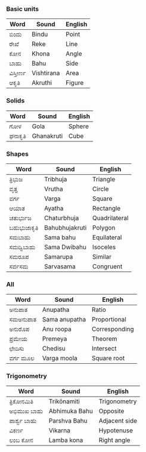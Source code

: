 ### Basic units
| Word| Sound| English|
|-|-|-|
|ಬಿಂದು|Bindu|Point|
|ರೇಖೆ|Reke| Line|
|ಕೋನ|Khona| Angle|
|ಬಾಹು| Bahu| Side|
|ವಿಸ್ತೀರ್ಣ|Vishtirana| Area|
|ಆಕೃತಿ|Akruthi| Figure|

### Solids
| Word| Sound| English|
|-|-|-|
|ಗೋಳ| Gola| Sphere|
|ಘನಾಕೃತಿ|Ghanakruti|Cube|

### Shapes
| Word| Sound| English|
|-|-|-|
|ತ್ರಿಭುಜ| Tribhuja | Triangle|
|ವೃತ್ತ|Vrutha | Circle|
|ವರ್ಗ| Varga| Square|
|ಆಯಾತ| Ayatha | Rectangle|
|ಚತುರ್ಭುಜ| Chaturbhuja | Quadrilateral|
|ಬಹುಭುಜಾಕೃತಿ | Bahubhujakruti | Polygon|
|ಸಮಬಾಹು| Sama bahu| Equilateral|
|ಸಮದ್ವಿಬಾಹು| Sama Dwibahu| Isoceles|
|ಸಮರೂಪ| Samarupa | Similar|
|ಸರ್ವಸಮ| Sarvasama | Congruent|

### All
| Word| Sound| English|
|-|-|-|
|ಅನುಪಾತ|Anupatha | Ratio|
|ಸಮಅನುಪಾತ|Sama anupatha | Proportional|
|ಅನುರೊಪ| Anu roopa | Corresponding|
|ಪ್ರಮೇಯ|Premeya | Theorem|
|ಛೇದಿಸು|Chedisu| Intersect|
|ವರ್ಗ ಮೂಲ|Varga moola| Square root|

### Trigonometry
|Word|Sound|English|
|-|-|-|
|ತ್ರಿಕೋನಮಿತಿ| Trikōnamiti| Trigonometry|
|ಅಭಿಮುಖ ಬಾಹು| Abhimuka Bahu| Opposite|
|ಪಾರ್ಶ್ವ ಬಾಹು| Parshva Bahu| Adjacent side|
|ವಿಕರ್ಣ|Vikarna|Hypotenuse| 
|ಲಂಬ ಕೋನ|Lamba kona| Right angle|
